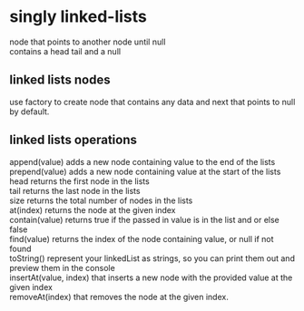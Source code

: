 # singly linked-lists
node that points to another node until null<br/>
contains a head tail and a null  

## linked lists nodes
use factory to create node that contains any data and next that points to null by default.

## linked lists operations
append(value) adds a new node containing value to the end of the lists<br/>
prepend(value) adds a new node containing value at the start of the lists<br/>
head returns the first node in the lists<br/>
tail returns the last node in the lists<br/>
size returns the total number of nodes in the lists<br/>
at(index) returns the node at the given index<br/>
contain(value) returns true if the passed in value is in the list and or else false<br/>
find(value) returns the index of the node containing value, or null if not found<br/>
toString() represent your linkedList as strings, so you can print them out and preview them in the console<br/>
insertAt(value, index) that inserts a new node with the provided value at the given index<br/>
removeAt(index) that removes the node at the given index.<br/>


